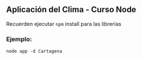 ## Aplicación del Clima - Curso Node

Recuerden ejecutar ```npm``` install para las librerías

### Ejemplo:
```
node app -d Cartagena
```